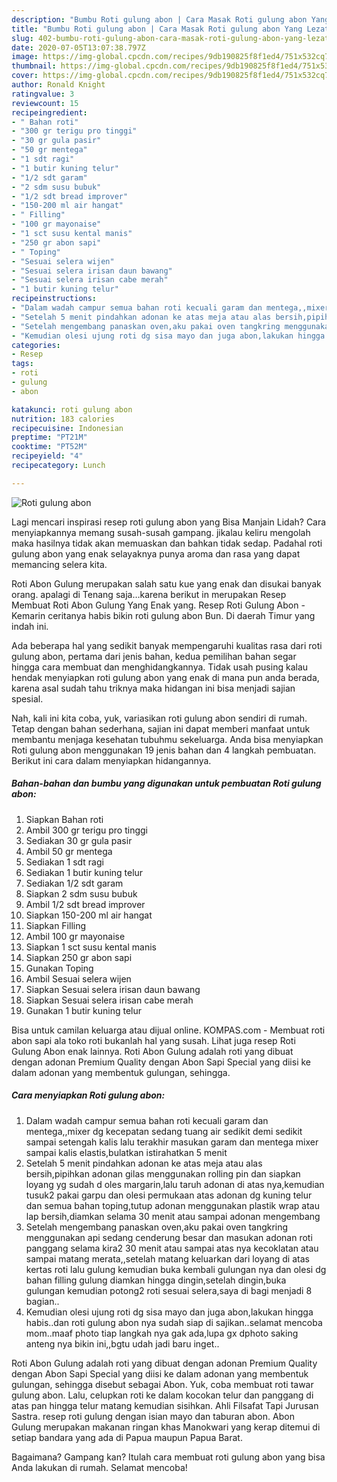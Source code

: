 ```yaml
---
description: "Bumbu Roti gulung abon | Cara Masak Roti gulung abon Yang Lezat Sekali"
title: "Bumbu Roti gulung abon | Cara Masak Roti gulung abon Yang Lezat Sekali"
slug: 402-bumbu-roti-gulung-abon-cara-masak-roti-gulung-abon-yang-lezat-sekali
date: 2020-07-05T13:07:38.797Z
image: https://img-global.cpcdn.com/recipes/9db190825f8f1ed4/751x532cq70/roti-gulung-abon-foto-resep-utama.jpg
thumbnail: https://img-global.cpcdn.com/recipes/9db190825f8f1ed4/751x532cq70/roti-gulung-abon-foto-resep-utama.jpg
cover: https://img-global.cpcdn.com/recipes/9db190825f8f1ed4/751x532cq70/roti-gulung-abon-foto-resep-utama.jpg
author: Ronald Knight
ratingvalue: 3
reviewcount: 15
recipeingredient:
- " Bahan roti"
- "300 gr terigu pro tinggi"
- "30 gr gula pasir"
- "50 gr mentega"
- "1 sdt ragi"
- "1 butir kuning telur"
- "1/2 sdt garam"
- "2 sdm susu bubuk"
- "1/2 sdt bread improver"
- "150-200 ml air hangat"
- " Filling"
- "100 gr mayonaise"
- "1 sct susu kental manis"
- "250 gr abon sapi"
- " Toping"
- "Sesuai selera wijen"
- "Sesuai selera irisan daun bawang"
- "Sesuai selera irisan cabe merah"
- "1 butir kuning telur"
recipeinstructions:
- "Dalam wadah campur semua bahan roti kecuali garam dan mentega,,mixer dg kecepatan sedang tuang air sedikit demi sedikit sampai setengah kalis lalu terakhir masukan garam dan mentega mixer sampai kalis elastis,bulatkan istirahatkan 5 menit"
- "Setelah 5 menit pindahkan adonan ke atas meja atau alas bersih,pipihkan adonan gilas menggunakan rolling pin dan siapkan loyang yg sudah d oles margarin,lalu taruh adonan di atas nya,kemudian tusuk2 pakai garpu dan olesi permukaan atas adonan dg kuning telur dan semua bahan toping,tutup adonan menggunakan plastik wrap atau lap bersih,diamkan selama 30 menit atau sampai adonan mengembang"
- "Setelah mengembang panaskan oven,aku pakai oven tangkring menggunakan api sedang cenderung besar dan masukan adonan roti panggang selama kira2 30 menit atau sampai atas nya kecoklatan atau sampai matang merata,,setelah matang keluarkan dari loyang di atas kertas roti lalu gulung kemudian buka kembali gulungan nya dan olesi dg bahan filling gulung diamkan hingga dingin,setelah dingin,buka gulungan kemudian potong2 roti sesuai selera,saya di bagi menjadi 8 bagian.."
- "Kemudian olesi ujung roti dg sisa mayo dan juga abon,lakukan hingga habis..dan roti gulung abon nya sudah siap di sajikan..selamat mencoba mom..maaf photo tiap langkah nya gak ada,lupa gx dphoto saking anteng nya bikin ini,,bgtu udah jadi baru inget.."
categories:
- Resep
tags:
- roti
- gulung
- abon

katakunci: roti gulung abon 
nutrition: 183 calories
recipecuisine: Indonesian
preptime: "PT21M"
cooktime: "PT52M"
recipeyield: "4"
recipecategory: Lunch

---
```



![Roti gulung abon](https://img-global.cpcdn.com/recipes/9db190825f8f1ed4/751x532cq70/roti-gulung-abon-foto-resep-utama.jpg)

Lagi mencari inspirasi resep roti gulung abon yang Bisa Manjain Lidah? Cara menyiapkannya memang susah-susah gampang. jikalau keliru mengolah maka hasilnya tidak akan memuaskan dan bahkan tidak sedap. Padahal roti gulung abon yang enak selayaknya punya aroma dan rasa yang dapat memancing selera kita.

Roti Abon Gulung merupakan salah satu kue yang enak dan disukai banyak orang. apalagi di Tenang saja…karena berikut in merupakan Resep Membuat Roti Abon Gulung Yang Enak yang. Resep Roti Gulung Abon - Kemarin ceritanya habis bikin roti gulung abon Bun. Di daerah Timur yang indah ini.

Ada beberapa hal yang sedikit banyak mempengaruhi kualitas rasa dari roti gulung abon, pertama dari jenis bahan, kedua pemilihan bahan segar hingga cara membuat dan menghidangkannya. Tidak usah pusing kalau hendak menyiapkan roti gulung abon yang enak di mana pun anda berada, karena asal sudah tahu triknya maka hidangan ini bisa menjadi sajian spesial.


Nah, kali ini kita coba, yuk, variasikan roti gulung abon sendiri di rumah. Tetap dengan bahan sederhana, sajian ini dapat memberi manfaat untuk membantu menjaga kesehatan tubuhmu sekeluarga. Anda bisa menyiapkan Roti gulung abon menggunakan 19 jenis bahan dan 4 langkah pembuatan. Berikut ini cara dalam menyiapkan hidangannya.

<!--inarticleads1-->

##### Bahan-bahan dan bumbu yang digunakan untuk pembuatan Roti gulung abon:

1. Siapkan  Bahan roti
1. Ambil 300 gr terigu pro tinggi
1. Sediakan 30 gr gula pasir
1. Ambil 50 gr mentega
1. Sediakan 1 sdt ragi
1. Sediakan 1 butir kuning telur
1. Sediakan 1/2 sdt garam
1. Siapkan 2 sdm susu bubuk
1. Ambil 1/2 sdt bread improver
1. Siapkan 150-200 ml air hangat
1. Siapkan  Filling
1. Ambil 100 gr mayonaise
1. Siapkan 1 sct susu kental manis
1. Siapkan 250 gr abon sapi
1. Gunakan  Toping
1. Ambil Sesuai selera wijen
1. Siapkan Sesuai selera irisan daun bawang
1. Siapkan Sesuai selera irisan cabe merah
1. Gunakan 1 butir kuning telur


Bisa untuk camilan keluarga atau dijual online. KOMPAS.com - Membuat roti abon sapi ala toko roti bukanlah hal yang susah. Lihat juga resep Roti Gulung Abon enak lainnya. Roti Abon Gulung adalah roti yang dibuat dengan adonan Premium Quality dengan Abon Sapi Special yang diisi ke dalam adonan yang membentuk gulungan, sehingga. 

<!--inarticleads2-->

##### Cara menyiapkan Roti gulung abon:

1. Dalam wadah campur semua bahan roti kecuali garam dan mentega,,mixer dg kecepatan sedang tuang air sedikit demi sedikit sampai setengah kalis lalu terakhir masukan garam dan mentega mixer sampai kalis elastis,bulatkan istirahatkan 5 menit
1. Setelah 5 menit pindahkan adonan ke atas meja atau alas bersih,pipihkan adonan gilas menggunakan rolling pin dan siapkan loyang yg sudah d oles margarin,lalu taruh adonan di atas nya,kemudian tusuk2 pakai garpu dan olesi permukaan atas adonan dg kuning telur dan semua bahan toping,tutup adonan menggunakan plastik wrap atau lap bersih,diamkan selama 30 menit atau sampai adonan mengembang
1. Setelah mengembang panaskan oven,aku pakai oven tangkring menggunakan api sedang cenderung besar dan masukan adonan roti panggang selama kira2 30 menit atau sampai atas nya kecoklatan atau sampai matang merata,,setelah matang keluarkan dari loyang di atas kertas roti lalu gulung kemudian buka kembali gulungan nya dan olesi dg bahan filling gulung diamkan hingga dingin,setelah dingin,buka gulungan kemudian potong2 roti sesuai selera,saya di bagi menjadi 8 bagian..
1. Kemudian olesi ujung roti dg sisa mayo dan juga abon,lakukan hingga habis..dan roti gulung abon nya sudah siap di sajikan..selamat mencoba mom..maaf photo tiap langkah nya gak ada,lupa gx dphoto saking anteng nya bikin ini,,bgtu udah jadi baru inget..


Roti Abon Gulung adalah roti yang dibuat dengan adonan Premium Quality dengan Abon Sapi Special yang diisi ke dalam adonan yang membentuk gulungan, sehingga disebut sebagai Abon. Yuk, coba membuat roti tawar gulung abon. Lalu, celupkan roti ke dalam kocokan telur dan panggang di atas pan hingga telur matang kemudian sisihkan. Ahli Filsafat Tapi Jurusan Sastra. resep roti gulung dengan isian mayo dan taburan abon. Abon Gulung merupakan makanan ringan khas Manokwari yang kerap ditemui di setiap bandara yang ada di Papua maupun Papua Barat. 

Bagaimana? Gampang kan? Itulah cara membuat roti gulung abon yang bisa Anda lakukan di rumah. Selamat mencoba!
